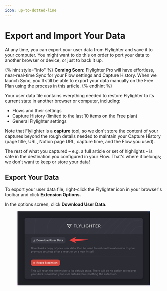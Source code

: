 ```yaml
---
icon: up-to-dotted-line
---
```


# Export and Import Your Data

At any time, you can export your user data from Flylighter and save it to your computer. You might want to do this on order to port your data to another browser or device, or just to back it up.

{% hint style="info" %}
**Coming Soon:** Flylighter Pro will have effortless, near-real-time Sync for your Flow settings and Capture History. When we launch Sync, you'll still be able to export your data manually on the Free Plan using the process in this article.
{% endhint %}

Your user data file contains everything needed to restore Flylighter to its current state in another browser or computer, including:&#x20;

* Flows and their settings
* Capture History (limited to the last 10 items on the Free plan)
* General Flylighter settings

Note that Flylighter is a **capture** tool, so we don't store the content of your captures beyond the rough details needed to maintain your Capture History (page title, URL, Notion page URL, capture time, and the Flow you used).

The rest of what you captured – e.g. a full article or set of highlights - is safe in the destination you configured in your Flow. That's where it belongs; we don't want to keep or store your data!

## Export Your Data

To export your user data file, right-click the Flylighter icon in your browser's toolbar and click **Extension Options.**

In the options screen, click **Download User Data**.

<figure><img src="../.gitbook/assets/CleanShot 2024-08-08 at 19.28.08@2x.png" alt=""><figcaption></figcaption></figure>
